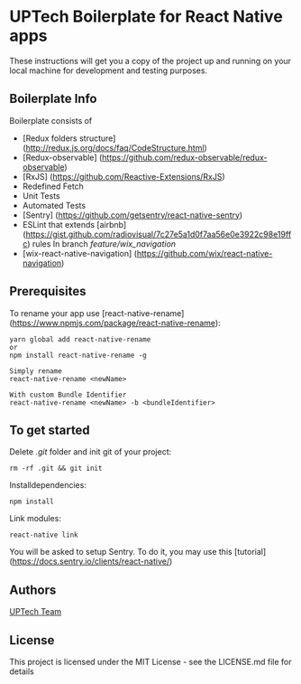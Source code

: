 # UPTech Boilerplate for React Native apps

These instructions will get you a copy of the project up and running on your local machine for development and testing purposes.

## Boilerplate Info

Boilerplate consists of

* [Redux folders structure] (http://redux.js.org/docs/faq/CodeStructure.html)
* [Redux-observable] (https://github.com/redux-observable/redux-observable)
* [RxJS] (https://github.com/Reactive-Extensions/RxJS)
* Redefined Fetch
* Unit Tests 
* Automated Tests
* [Sentry] (https://github.com/getsentry/react-native-sentry)
* ESLint that extends [airbnb] (https://gist.github.com/radiovisual/7c27e5a1d0f7aa56e0e3922c98e19ffc) rules
In branch *feature/wix_navigation*
* [wix-react-native-navigation] (https://github.com/wix/react-native-navigation)

## Prerequisites

To rename your app use [react-native-rename] (https://www.npmjs.com/package/react-native-rename):

```
yarn global add react-native-rename
or
npm install react-native-rename -g

Simply rename
react-native-rename <newName>

With custom Bundle Identifier
react-native-rename <newName> -b <bundleIdentifier>
```

## To get started

Delete *.git* folder and init git of your project:

```
rm -rf .git && git init
```

Installdependencies:

```
npm install
```

Link modules: 

```
react-native link
```
You will be asked to setup Sentry. To do it, you may use this [tutorial] (https://docs.sentry.io/clients/react-native/)

## Authors

[UPTech Team](https://uptech.team/)

## License

This project is licensed under the MIT License - see the LICENSE.md file for details
